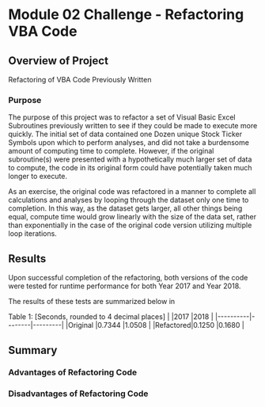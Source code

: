 # Module 02 Challenge - Refactoring VBA Code

## Overview of Project

Refactoring of VBA Code Previously Written

### Purpose

The purpose of this project was to refactor a set of Visual Basic Excel
Subroutines previously written to see if they could be made to execute
more quickly. The initial set of data contained one Dozen unique
Stock Ticker Symbols upon which to perform analyses, and did not take
a burdensome amount of computing time to complete. However, if the
original subroutine(s) were presented with a hypothetically much
larger set of data to compute, the code in its original form could
have potentially taken much longer to execute.

As an exercise, the original code was refactored in a manner to
complete all calculations and analyses by looping through the
dataset only one time to completion. In this way, as the dataset
gets larger, all other things being equal, compute time would grow
linearly with the size of the data set, rather than exponentially
in the case of the original code version utilizing multiple loop
iterations.

## Results

Upon successful completion of the refactoring, both versions of the code
were tested for runtime performance for both Year 2017 and Year 2018.

The results of these tests are summarized below in

Table 1: [Seconds, rounded to 4 decimal places]
|          |2017    |2018     |
|----------|--------|---------|
|Original  |0.7344  |1.0508   |
|Refactored|0.1250  |0.1680   |



## Summary

### Advantages of Refactoring Code


### Disadvantages of Refactoring Code
